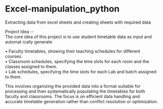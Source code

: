 # Excel-manipulation_python
Extracting data from excel sheets and creating sheets with required data

 Project Idea :- </br>
The core idea of this project is to use student timetable data as input and automat
ically generate <br>

 • Faculty timetables, showing their teaching schedules for different courses.<br>
 • Classroom schedules, specifying the time slots for each room and the classes
 assigned to them.<br>
 • Lab schedules, specifying the time slots for each Lab and batch
 assigned to them.<br>
 
 This involves organizing the provided data into a format suitable for processing and
 then systematically populating the timetables for both faculty and classrooms. The
 focus is on efficient data handling and accurate timetable generation rather than
 conflict resolution or optimization.
